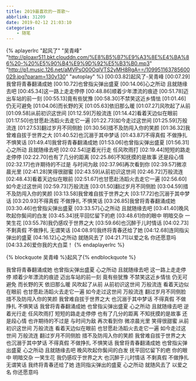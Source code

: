 ```yaml
---
title: 2019最喜欢的一首歌～
abbrlink: 31209
date: 2019-02-12 21:03:10
categories:
    - 随笔
---
```


{% aplayerlrc "起风了" "吴青峰" "http://ploaxr511.bkt.clouddn.com/%E8%B5%B7%E9%A3%8E%E4%BA%86%20-%20%E5%90%B4%E9%9D%92%E5%B3%B0.mp3" "http://p1.music.126.net/aMVPsO00OqlVTS2yMH8RgA==/109951163785600029.jpg?param=130y130" "autoplay" %}
[00:03.82]起风了-吴青峰
[00:07.29]我曾将青春翻涌成她
[00:10.72]也曾指尖弹出盛夏
[00:14.06]心之所动 且就随缘去吧
[00:45.34]这一路上走走停停
[00:48.86]顺着少年漂流的痕迹
[00:51.78]迈出车站的前一刻
[00:55.13]竟有些犹豫
[00:58.30]不禁笑这近乡情怯
[01:01.46]仍无可避免
[01:04.06]而长野的天
[01:05.63]依旧那么暖
[01:07.27]风吹起了从前
[01:09.58]从前初识这世间
[01:12.59]万般流连
[01:14.42]看着天边似在眼前
[01:17.50]也甘愿赴汤蹈火去走它一遍
[01:22.73]如今走过这世间
[01:25.59]万般流连
[01:27.53]翻过岁月不同侧脸
[01:30.56]措不及防闯入你的笑颜
[01:36.32]我曾难自拔于世界之大
[01:40.52]也沉溺于其中梦话
[01:43.87]不得真假 不做挣扎 不惧笑话
[01:49.41]我曾将青春翻涌成她
[01:53.06]也曾指尖弹出盛夏
[01:56.31]心之所动 且就随缘去吧
[02:02.54]逆着光行走 任风吹雨打
[02:19.44]短短的路走走停停
[02:22.70]也有了几分的距离
[02:25.86]不知抚摸的是故事 还是段心情
[02:32.17]也许期待的不过是 与时间为敌
[02:37.96]再次看到你
[02:39.57]微凉晨光里
[02:41.28]笑得很甜蜜
[02:43.59]从前初识这世间
[02:46.72]万般流连
[02:48.43]看着天边似在眼前
[02:51.67]也甘愿赴汤蹈火去走它一遍
[02:56.60]如今走过这世间
[02:59.73]万般流连
[03:01.50]翻过岁月不同侧脸
[03:04.59]措不及防闯入你的笑颜
[03:13.58]我曾难自拔于世界之大
[03:17.72]也沉溺于其中梦话
[03:20.93]不得真假 不做挣扎 不惧笑话
[03:26.85]我曾将青春翻涌成她
[03:30.46]也曾指尖弹出盛夏
[03:33.57]心之所动 且就随缘去吧
[03:41.40]晚风吹起你鬓间的白发
[03:45.34]抚平回忆留下的疤
[03:48.61]你的眼中 明暗交杂 一笑生花
[03:55.78]我仍感叹于世界之大
[03:59.66]也沉醉于儿时情话
[04:02.73]不剩真假 不做挣扎 无谓笑话
[04:08.91]我终将青春还给了她
[04:12.68]连同指尖弹出的盛夏
[04:16.12]心之所动 就随风去了
[04:21.71]以爱之名 你还愿意吗
[04:33.26]爱你我的大白菜！
{% endaplayerlrc %}

{% blockquote 吴青峰 %}起风了{% endblockquote %}

我曾将青春翻涌成她
也曾指尖弹出盛夏
心之所动 且就随缘去吧
这一路上走走停停
顺着少年漂流的痕迹
迈出车站的前一刻
竟有些犹豫
不禁笑这近乡情怯
仍无可避免
而长野的天
依旧那么暖
风吹起了从前
从前初识这世间
万般流连
看着天边似在眼前
也甘愿赴汤蹈火去走它一遍
如今走过这世间
万般流连
翻过岁月不同侧脸
措不及防闯入你的笑颜
我曾难自拔于世界之大
也沉溺于其中梦话
不得真假 不做挣扎 不惧笑话
我曾将青春翻涌成她
也曾指尖弹出盛夏
心之所动 且就随缘去吧
逆着光行走 任风吹雨打
短短的路走走停停
也有了几分的距离
不知抚摸的是故事 还是段心情
也许期待的不过是 与时间为敌
再次看到你
微凉晨光里
笑得很甜蜜
从前初识这世间
万般流连
看着天边似在眼前
也甘愿赴汤蹈火去走它一遍
如今走过这世间
万般流连
翻过岁月不同侧脸
措不及防闯入你的笑颜
我曾难自拔于世界之大
也沉溺于其中梦话
不得真假 不做挣扎 不惧笑话
我曾将青春翻涌成她
也曾指尖弹出盛夏
心之所动 且就随缘去吧
晚风吹起你鬓间的白发
抚平回忆留下的疤
你的眼中 明暗交杂 一笑生花
我仍感叹于世界之大
也沉醉于儿时情话
不剩真假 不做挣扎 无谓笑话
我终将青春还给了她
连同指尖弹出的盛夏
心之所动 就随风去了
以爱之名 你还愿意吗
